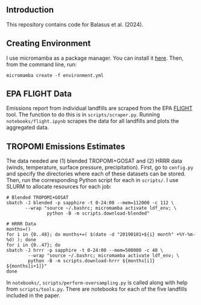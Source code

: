 ## Introduction
This repository contains code for Balasus et al. (2024).

## Creating Environment
I use micromamba as a package manager. You can install it [here](https://mamba.readthedocs.io/en/latest/installation/micromamba-installation.html). Then, from the command line, run:
```
micromamba create -f environment.yml
```

## EPA FLIGHT Data
Emissions report from individual landfills are scraped from the EPA [FLIGHT](https://ghgdata.epa.gov/ghgp/main.do?site_preference=normal) tool. The function to do this is in `scripts/scraper.py`. Running `notebooks/flight.ipynb` scrapes the data for all landfills and plots the aggregated data.

## TROPOMI Emissions Estimates
The data needed are (1) blended TROPOMI+GOSAT and (2) HRRR data (winds, temperature, surface pressure, precipitation). First, go to `config.py` and specify the directories where each of these datasets can be stored. Then, run the corresponding Python script for each in `scripts/`. I use SLURM to allocate resources for each job:
```
# Blended TROPOMI+GOSAT
sbatch -J blended -p sapphire -t 0-24:00 --mem=112000 -c 112 \
       --wrap "source ~/.bashrc; micromamba activate ldf_env; \
               python -B -m scripts.download-blended"

# HRRR Data
months=()
for i in {0..48}; do months+=( $(date -d "20190101+${i} month" +%Y-%m-%d) ); done
for i in {0..47}; do
sbatch -J hrrr -p sapphire -t 0-24:00 --mem=500000 -c 48 \
        --wrap "source ~/.bashrc; micromamba activate ldf_env; \
        python -B -m scripts.download-hrrr ${months[i]} ${months[i+1]}"
done
```

In `notebooks/`, `scripts/perform-oversampling.py` is called along with help from `scripts/tools.py`. There are notebooks for each of the five landfills included in the paper.
